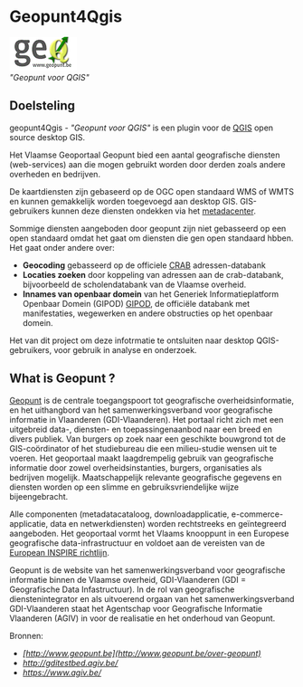 Geopunt4Qgis
============

 <a href="http://www.geopunt.be" target="_blank"><img src="images/logogeopunt4Q.png"/></a>
 <br/>
 *"Geopunt voor QGIS"*

Doelsteling
-----

geopunt4Qgis - *"Geopunt voor QGIS"* is een plugin voor de [QGIS](http://www.qgis.org/) open source desktop GIS. 

Het Vlaamse Geoportaal Geopunt bied een aantal geografische diensten (web-services) aan die mogen gebruikt worden door derden zoals andere overheden en bedrijven.

De kaartdiensten zijn gebaseerd op de OGC open standaard WMS of WMTS en kunnen gemakkelijk worden toegevoegd aan desktop GIS. GIS-gebruikers kunnen deze diensten ondekken via het [metadacenter](https://metadata.geopunt.be/zoekdienst/apps/tabsearch/index.html).

Sommige diensten aangeboden door geopunt zijn niet gebasseerd op een open standaard omdat het gaat om diensten die gen  open standaard hbben. <br/>
Het gaat onder andere over:

- **Geocoding** gebasseerd op de officiele [CRAB](http://www.agiv.be/gis/projecten/?catid=34) adressen-databank
- **Locaties zoeken** door koppeling van adressen aan de crab-databank, bijvoorbeeld de scholendatabank van de Vlaamse overheid.
- **Innames van openbaar domein** van het Generiek Informatieplatform Openbaar Domein (GIPOD)  [GIPOD](http://www.agiv.be/gis/diensten/?artid=1739), de officiële databank met manifestaties, wegewerken en andere obstructies op het openbaar domein.

Het van dit project om deze infotrmatie te ontsluiten naar desktop QGIS-gebruikers, voor gebruik in analyse en onderzoek.

What is Geopunt ?
--------------

[Geopunt](http://www.geopunt.be/) is de centrale toegangspoort tot geografische overheidsinformatie, en het uithangbord van het samenwerkingsverband voor geografische informatie in Vlaanderen (GDI-Vlaanderen). Het portaal richt zich met een uitgebreid data-, diensten- en toepassingenaanbod naar een breed en divers publiek. Van burgers op zoek naar een geschikte bouwgrond tot de GIS-coördinator of het studiebureau die een milieu-studie wensen uit te voeren. Het geoportaal maakt laagdrempelig gebruik van geografische informatie door zowel overheidsinstanties, burgers, organisaties als bedrijven mogelijk. Maatschappelijk relevante geografische gegevens en diensten worden op een slimme en gebruiksvriendelijke wijze bijeengebracht.   

Alle componenten (metadatacataloog, downloadapplicatie, e-commerce-applicatie, data en netwerkdiensten) worden rechtstreeks en geïntegreerd aangeboden. Het geoportaal vormt het Vlaams knooppunt in een Europese geografische data-infrastructuur en voldoet aan de vereisten van de [European INSPIRE richtlijn](http://inspire-geoportal.ec.europa.eu/).

Geopunt is de website van het samenwerkingsverband voor geografische informatie binnen de Vlaamse overheid, GDI-Vlaanderen (GDI = Geografische Data Infastructuur). In de rol van geografische dienstenintegrator en als uitvoerend orgaan van het samenwerkingsverband GDI-Vlaanderen staat het Agentschap voor Geografische Informatie Vlaanderen (AGIV) in voor de realisatie en het onderhoud van Geopunt. 

Bronnen: 
- *[http://www.geopunt.be](http://www.geopunt.be/over-geopunt)* 
- *http://gditestbed.agiv.be/*
- *https://www.agiv.be/*
